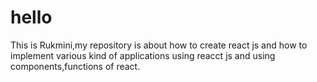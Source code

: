 # hello
This is Rukmini,my repository is about how to create react js and how to implement various kind of applications using reacct js and using components,functions of react. 
